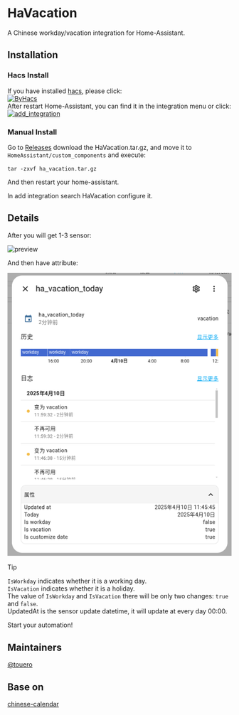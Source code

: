 # HaVacation

A Chinese workday/vacation integration for Home-Assistant.

## Installation

### Hacs Install

If you have installed [hacs](https://github.com/hacs/integration), please click:  
[![ByHacs](https://my.home-assistant.io/badges/hacs_repository.svg)](https://my.home-assistant.io/redirect/hacs_repository/?owner=touero&repository=HaVacation&category=integration)  
After restart Home-Assistant, you can find it in the integration menu or click:  
[![add_integration](https://my.home-assistant.io/badges/config_flow_start.svg)](https://my.home-assistant.io/redirect/config_flow_start/?domain=ha_vacation)

### Manual Install
Go to [Releases](https://github.com/touero/HaVacation/releases/) download the HaVacation.tar.gz, and move it to `HomeAssistant/custom_components` and execute:

```shell
tar -zxvf ha_vacation.tar.gz
```
And then restart your home-assistant.

In add integration search HaVacation configure it.

## Details

After you will get 1-3 sensor:

![preview](https://github.com/touero/HaVacation/blob/main/preview/sensor.png)

And then have attribute:

![preview](https://github.com/touero/HaVacation/blob/main/preview/sensor_details.png)

> [!TIP]
> `IsWorkday` indicates whether it is a working day.  
> `IsVacation` indicates whether it is a holiday.  
> The value of `IsWorkday` and `IsVacation` there will be only two changes: `true` and `false`.  
> UpdatedAt is the sensor update datetime, it will update at every day 00:00.  

Start your automation!

## Maintainers
[@touero](https://github.com/touero)

## Base on

[chinese-calendar](https://github.com/LKI/chinese-calendar)
